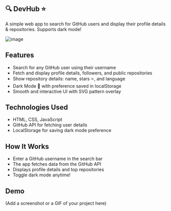 ## 🔍 DevHub ⭐️
A simple web app to search for GitHub users and display their profile details & repositories. Supports dark mode!

![image](https://github.com/user-attachments/assets/02ae37be-0479-4442-a046-3650ecea1c55)

## Features  
- Search for any GitHub user using their username
- Fetch and display profile details, followers, and public repositories
- Show repository details: name, stars ⭐, and language
- Dark Mode 🌙 with preference saved in localStorage
- Smooth and interactive UI with SVG pattern overlay

## Technologies Used  
- HTML, CSS, JavaScript
- GitHub API for fetching user details
- LocalStorage for saving dark mode preference

## How It Works
-  Enter a GitHub username in the search bar
-  The app fetches data from the GitHub API
-  Displays profile details and top repositories
-  Toggle dark mode anytime!
  
## Demo  
(Add a screenshot or a GIF of your project here)
